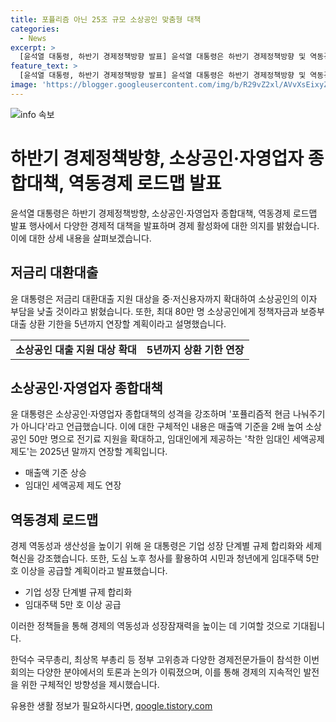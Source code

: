 ```yaml
---
title: 포퓰리즘 아닌 25조 규모 소상공인 맞춤형 대책
categories:
  - News
excerpt: >
  [윤석열 대통령, 하반기 경제정책방향 발표] 윤석열 대통령은 하반기 경제정책방향 및 역동경제 로드맵 발표 행사에서, 소상공인·자영업자 종합대책을 확정했다. 저금리 대환대출 지원 확대, 임대주택 5만 호 공급 등의 구체적 내용을 발표했으며, 포퓰리즘적 현금 나눠주기가 아니라는 성격을 강조했다. 경제 역동성과 생산성을 높이기 위해 규제 혁파와 주택 공급 확대에도 의지를 표명했다.
feature_text: >
  [윤석열 대통령, 하반기 경제정책방향 발표] 윤석열 대통령은 하반기 경제정책방향 및 역동경제 로드맵 발표 행사에서, 소상공인·자영업자 종합대책을 확정했다. 저금리 대환대출 지원 확대, 임대주택 5만 호 공급 등의 구체적 내용을 발표했으며, 포퓰리즘적 현금 나눠주기가 아니라는 성격을 강조했다. 경제 역동성과 생산성을 높이기 위해 규제 혁파와 주택 공급 확대에도 의지를 표명했다.
image: 'https://blogger.googleusercontent.com/img/b/R29vZ2xl/AVvXsEixyZcFfHzMRdzZMjFBmAUKJYCLCGyLL1o632UiGVXcaFdKo_bkvkuCioo0uUKlGfBVcT3P84aROyZIXSBEx3Aw5nCQ3pTgDom1WDC4m8eifvWiAmWEEVb4x6G_l8C0QH225ldMjyaFvpxGEBGNO37VmDTDMHGhJPq73UglMfDca1-0aw/s1600/blogspot.png'
---
```


<p><img src="https://blogger.googleusercontent.com/img/b/R29vZ2xl/AVvXsEixyZcFfHzMRdzZMjFBmAUKJYCLCGyLL1o632UiGVXcaFdKo_bkvkuCioo0uUKlGfBVcT3P84aROyZIXSBEx3Aw5nCQ3pTgDom1WDC4m8eifvWiAmWEEVb4x6G_l8C0QH225ldMjyaFvpxGEBGNO37VmDTDMHGhJPq73UglMfDca1-0aw/s1600/blogspot.png" alt="info 속보" /></p>

<h1 data-ke-size="size26">하반기 경제정책방향, 소상공인·자영업자 종합대책, 역동경제 로드맵 발표</h1>

<p data-ke-size="size16">윤석열 대통령은 하반기 경제정책방향, 소상공인·자영업자 종합대책, 역동경제 로드맵 발표 행사에서 다양한 경제적 대책을 발표하며 경제 활성화에 대한 의지를 밝혔습니다. 이에 대한 상세 내용을 살펴보겠습니다.</p>

<h2 data-ke-size="size24">저금리 대환대출</h2>

<p data-ke-size="size16">윤 대통령은 저금리 대환대출 지원 대상을 중·저신용자까지 확대하여 소상공인의 이자 부담을 낮출 것이라고 밝혔습니다. 또한, 최대 80만 명 소상공인에게 정책자금과 보증부대출 상환 기한을 5년까지 연장할 계획이라고 설명했습니다.</p>

<table>
  <tr>
    <td style="text-align: center; height: 17px;"><b>소상공인 대출 지원 대상 확대</b></td>
    <td style="text-align: center; height: 17px;"><b>5년까지 상환 기한 연장</b></td>
  </tr>
</table>

<h2 data-ke-size="size24">소상공인·자영업자 종합대책</h2>

<p data-ke-size="size16">윤 대통령은 소상공인·자영업자 종합대책의 성격을 강조하며 '포퓰리즘적 현금 나눠주기가 아니다'라고 언급했습니다. 이에 대한 구체적인 내용은 매출액 기준을 2배 높여 소상공인 50만 명으로 전기료 지원을 확대하고, 임대인에게 제공하는 '착한 임대인 세액공제 제도'는 2025년 말까지 연장할 계획입니다.</p>

<ul>
  <li>매출액 기준 상승</li>
  <li>임대인 세액공제 제도 연장</li>
</ul>

<h2 data-ke-size="size24">역동경제 로드맵</h2>

<p data-ke-size="size16">경제 역동성과 생산성을 높이기 위해 윤 대통령은 기업 성장 단계별 규제 합리화와 세제 혁신을 강조했습니다. 또한, 도심 노후 청사를 활용하여 시민과 청년에게 임대주택 5만 호 이상을 공급할 계획이라고 발표했습니다.</p>

<ul>
  <li>기업 성장 단계별 규제 합리화</li>
  <li>임대주택 5만 호 이상 공급</li>
</ul>

<p data-ke-size="size16">이러한 정책들을 통해 경제의 역동성과 성장잠재력을 높이는 데 기여할 것으로 기대됩니다.</p>

<p data-ke-size="size16">한덕수 국무총리, 최상목 부총리 등 정부 고위층과 다양한 경제전문가들이 참석한 이번 회의는 다양한 분야에서의 토론과 논의가 이뤄졌으며, 이를 통해 경제의 지속적인 발전을 위한 구체적인 방향성을 제시했습니다.</p>
유용한 생활 정보가 필요하시다면, <a href="https://qoogle.tistory.com" rel="dofollow">qoogle.tistory.com</a>



